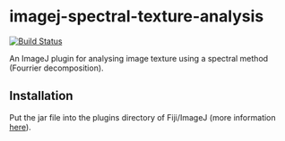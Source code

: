 # imagej-spectral-texture-analysis

[![Build Status](https://travis-ci.org/IES-HelmholtzZentrumMunchen/imagej-spectral-texture-analysis.svg?branch=master)](https://travis-ci.org/IES-HelmholtzZentrumMunchen/imagej-spectral-texture-analysis)

An ImageJ plugin for analysing image texture using a spectral method (Fourrier decomposition).

## Installation

Put the jar file into the plugins directory of Fiji/ImageJ (more information [here](https://imagej.net/Installing_3rd_party_plugins)).
